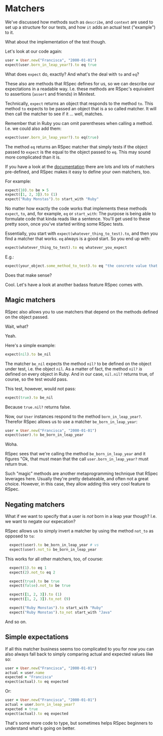 # Matchers

We've discussed how methods such as `describe`, and `context` are used to set
up a structure for our tests, and how `it` adds an actual test ("example") to
it.

What about the implementation of the test though.

Let's look at our code again:

```ruby
user = User.new("Francisca", "2000-01-01")
expect(user.born_in_leap_year?).to eq true
```

What does `expect` do, exactly? And what's the deal with `to` and `eq`?

These also are methods that RSpec defines for us, so we can describe our
expectations in a readable way. I.e. these methods are RSpec's equivalent to
assertions (`assert` and friends) in Minitest.

Technically, `expect` returns an object that responds to the method `to`. This
method `to` expects to be passed an object that is a so called matcher. It will
then call the matcher to see if it ... well, matches.

Remember that in Ruby you can omit parentheses when calling a method. I.e. we
could also add them:

```ruby
expect(user.born_in_leap_year?).to eq(true)
```

The method `eq` returns an RSpec matcher that simply tests if the object passed
to `expect` is the equal to the object passed to `eq`. This may sound more
complicated than it is.

If you have a look at the [documentation](https://relishapp.com/rspec/rspec-expectations/v/3-5/docs/built-in-matchers)
there are lots and lots of matchers pre-defined, and RSpec makes it easy to
define your own matchers, too.

For example:

```ruby
expect(10).to be > 5
expect([1, 2, 3]).to (1)
expect("Ruby Monstas").to start_with "Ruby"
```

No matter how exactly the code works that implements these methods `expect`, `to`,
and, for example, `eq` or `start_with`: The purpose is being able to formulate
code that kinda reads like a sentence. You'll get used to these pretty soon, once
you've started writing some RSpec tests.

Essentially, you start with `expect(whatever_thing_to_test).to`, and then you find
a matcher that works. `eq` always is a good start. So you end up with:

```ruby
expect(whatever_thing_to_test).to eq whatever_you_expect
```

E.g.:

```ruby
expect(your_object.some_method_to_test).to eq "the concrete value that you expect to be returned"
```

Does that make sense?

Cool. Let's have a look at another badass feature RSpec comes with.

## Magic matchers

RSpec also allows you to use matchers that depend on the methods defined on the
object passed.

Wait, what?

Yeah.

Here's a simple example:

```ruby
expect(nil).to be_nil
```

The matcher `be_nil` expects the method `nil?` to be defined on the object
under test, i.e. the object `nil`. As a matter of fact, the method `nil?` *is*
defined on every object in Ruby. And in our case, `nil.nil?` returns true, of
course, so the test would pass.

This test, however, would not pass:

```ruby
expect(true).to be_nil
```

Because `true.nil?` returns false.

Now, our `User` instances respond to the method `born_in_leap_year?`. Therefor
RSpec allows us to use a matcher `be_born_in_leap_year`:

```ruby
user = User.new("Francisca", "2000-01-01")
expect(user).to be_born_in_leap_year
```

Woha.

RSpec sees that we're calling the method `be_born_in_leap_year` and it figures
"Ok, that must mean that the call `user.born_in_leap_year?` must return true.

Such "magic" methods are another metaprogramming technique that RSpec leverages
here. Usually they're pretty debateable, and often not a great choice. However,
in this case, they allow adding this very cool feature to RSpec.

## Negating matchers

What if we want to specify that a user is *not* born in a leap year though?
I.e. we want to negate our expecation?

RSpec allows us to simply invert a matcher by using the method `not_to` as
opposed to `to`:

```ruby
  expect(user).to be_born_in_leap_year # vs
  expect(user).not_to be_born_in_leap_year
```

This works for all other matchers, too, of course:

```ruby
  expect(1).to eq 1
  expect(2).not_to eq 2

  expect(true).to be true
  expect(false).not_to be true

  expect([1, 2, 3]).to (1)
  expect([1, 2, 3]).to_not (9)

  expect("Ruby Monstas").to start_with "Ruby"
  expect("Ruby Monstas").to_not start_with "Java"
```

And so on.

## Simple expectations

If all this matcher business seems too complicated to you for now you can also
always fall back to simply comparing actual and expected values like so:

```ruby
user = User.new("Francisca", "2000-01-01")
actual = user.name
expected = "Francisca"
expect(actual).to eq expected
```

Or:

```ruby
user = User.new("Francisca", "2000-01-01")
actual = user.born_in_leap_year?
expected = true
expect(actual).to eq expected
```

That's some more code to type, but sometimes helps RSpec beginners to
understand what's going on better.

